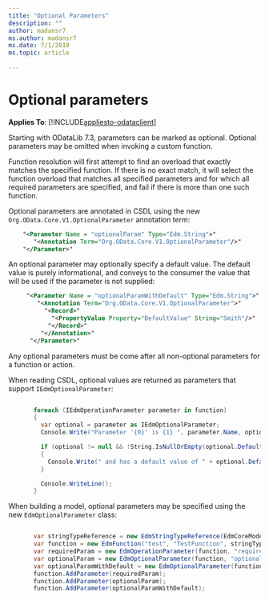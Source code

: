 ```yaml
---
title: "Optional Parameters"
description: ""
author: madansr7
ms.author: madansr7
ms.date: 7/1/2019
ms.topic: article
 
---
```

# Optional parameters
**Applies To**: [!INCLUDE[appliesto-odataclient](../../includes/appliesto-odatalib-v7.md)]

Starting with ODataLib 7.3, parameters can be marked as optional. Optional parameters may be omitted when invoking a custom function. 

Function resolution will first attempt to find an overload that exactly matches the specified function. If there is no exact match, it will select the function overload that matches all specified parameters and for which all required parameters are specified, and fail if there is more than one such function. 

Optional parameters are annotated in CSDL using the new `Org.OData.Core.V1.OptionalParameter` annotation term:

```xml
    "<Parameter Name = "optionalParam" Type="Edm.String">"
       "<Annotation Term="Org.OData.Core.V1.OptionalParameter"/>"
    "</Parameter>"
```

An optional parameter may optionally specify a default value. The default value is purely informational, and conveys to the consumer the value that will be used if the parameter is not supplied:

```xml
     "<Parameter Name = "optionalParamWithDefault" Type="Edm.String">"
        "<Annotation Term="Org.OData.Core.V1.OptionalParameter">"
          "<Record>"
            "<PropertyValue Property="DefaultValue" String="Smith"/>"
           "</Record>"
         "</Annotation>"
      "</Parameter>"
```

Any optional parameters must be come after all non-optional parameters for a function or action.

When reading CSDL, optional values are returned as parameters that support `IEdmOptionalParameter`:

```C#

       foreach (IEdmOperationParameter parameter in function)
       {
         var optional = parameter as IEdmOptionalParameter;
         Console.Write("Parameter '{0}' is {1} ", parameter.Name, optional == null ? "required" : "optional");

         if (optional != null && !String.IsNullOrEmpty(optional.DefaultValueString))
         {
           Console.Write(" and has a default value of " + optional.DefaultValueString);
         }

         Console.WriteLine();
       }

```

When building a model, optional parameters may be specified using the new `EdmOptionalParameter` class:

```C#

       var stringTypeReference = new EdmStringTypeReference(EdmCoreModel.Instance.GetPrimitiveType(EdmPrimitiveTypeKind.String), false);
       var function = new EdmFunction("test", "TestFunction", stringTypeReference);
       var requiredParam = new EdmOperationParameter(function, "requiredParam", stringTypeReference);
       var optionalParam = new EdmOptionalParameter(function, "optionalParam", stringTypeReference, null);
       var optionalParamWithDefault = new EdmOptionalParameter(function, "optionalParamWithDefault", stringTypeReference, "Smith");
       function.AddParameter(requiredParam);
       function.AddParameter(optionalParam);
       function.AddParameter(optionalParamWithDefault);

```
